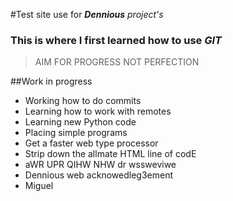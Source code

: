 #Test site use for **_Dennious_** _project's_
### This is where I first learned how to use _GIT_
> AIM FOR PROGRESS NOT PERFECTION

##Work in progress
* Working how to do commits
* Learning how to work with remotes
* Learning new Python code
* Placing simple programs
* Get a faster web type processor
* Strip down the allmate HTML line of codE
* aWR UPR QIHW NHW dr wssweviwe
* Dennious web acknowedleg3ement 
* Miguel